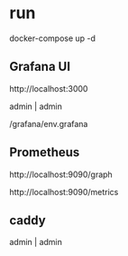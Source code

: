 # run

docker-compose up -d

## Grafana UI

http://localhost:3000

admin | admin

/grafana/env.grafana

## Prometheus

http://localhost:9090/graph

http://localhost:9090/metrics


## caddy

admin | admin